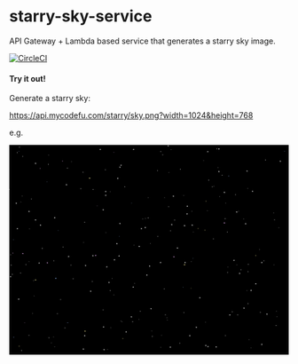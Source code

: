 # starry-sky-service
API Gateway + Lambda based service that generates a starry sky image.

[![CircleCI](https://circleci.com/gh/luketn/starry-sky-service.svg?style=svg)](https://circleci.com/gh/luketn/starry-sky-service)

#### Try it out!

Generate a starry sky:

https://api.mycodefu.com/starry/sky.png?width=1024&height=768

e.g.

![StarrySky](./test.png)
